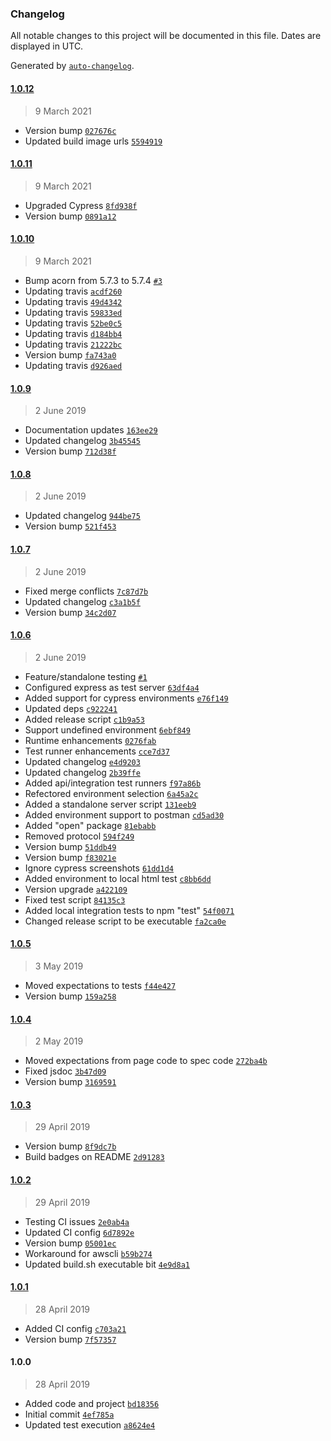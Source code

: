 ### Changelog

All notable changes to this project will be documented in this file. Dates are displayed in UTC.

Generated by [`auto-changelog`](https://github.com/CookPete/auto-changelog).

#### [1.0.12](https://github.com/jrgics/aws-s3-lambda-example/compare/1.0.11...1.0.12)

> 9 March 2021

- Version bump [`027676c`](https://github.com/jrgics/aws-s3-lambda-example/commit/027676c0ddc4176097d4ecf8f6dfcd4b51a4b387)
- Updated build image urls [`5594919`](https://github.com/jrgics/aws-s3-lambda-example/commit/559491954db928c80e7db50576680059a53ca19d)

#### [1.0.11](https://github.com/jrgics/aws-s3-lambda-example/compare/1.0.10...1.0.11)

> 9 March 2021

- Upgraded Cypress [`8fd938f`](https://github.com/jrgics/aws-s3-lambda-example/commit/8fd938fd1a68c72eabf5017e404e72a67b7f0f10)
- Version bump [`0891a12`](https://github.com/jrgics/aws-s3-lambda-example/commit/0891a123fad83fb838f14c56be0889754f7ad543)

#### [1.0.10](https://github.com/jrgics/aws-s3-lambda-example/compare/1.0.9...1.0.10)

> 9 March 2021

- Bump acorn from 5.7.3 to 5.7.4 [`#3`](https://github.com/jrgics/aws-s3-lambda-example/pull/3)
- Updating travis [`acdf260`](https://github.com/jrgics/aws-s3-lambda-example/commit/acdf2604b15967b5826d4ac7bc0f030a6c6acb05)
- Updating travis [`49d4342`](https://github.com/jrgics/aws-s3-lambda-example/commit/49d4342a0d808c4f35de825222c4330a23f9863d)
- Updating travis [`59833ed`](https://github.com/jrgics/aws-s3-lambda-example/commit/59833ed10c7f048715d02b1d635ffa717d7affb5)
- Updating travis [`52be0c5`](https://github.com/jrgics/aws-s3-lambda-example/commit/52be0c57c964560f2e4697ad6cd48ebb0199aca6)
- Updating travis [`d184bb4`](https://github.com/jrgics/aws-s3-lambda-example/commit/d184bb434a6ebd3d337bf4b6817899b7a72a5c59)
- Updating travis [`21222bc`](https://github.com/jrgics/aws-s3-lambda-example/commit/21222bc5ba48027a3572348f2dc374fda8156b15)
- Version bump [`fa743a0`](https://github.com/jrgics/aws-s3-lambda-example/commit/fa743a00e2e4f98807366943ff57d56a31f59b41)
- Updating travis [`d926aed`](https://github.com/jrgics/aws-s3-lambda-example/commit/d926aed12243bd22aa5d6d5d731b4861c1194788)

#### [1.0.9](https://github.com/jrgics/aws-s3-lambda-example/compare/1.0.8...1.0.9)

> 2 June 2019

- Documentation updates [`163ee29`](https://github.com/jrgics/aws-s3-lambda-example/commit/163ee291d045ffc8a407589a0a9dbf9c546f31fd)
- Updated changelog [`3b45545`](https://github.com/jrgics/aws-s3-lambda-example/commit/3b45545f0343c61a42450c8fbd927a68301c4bc5)
- Version bump [`712d38f`](https://github.com/jrgics/aws-s3-lambda-example/commit/712d38f2ea635c066111f50c47a3dc503814bc52)

#### [1.0.8](https://github.com/jrgics/aws-s3-lambda-example/compare/1.0.7...1.0.8)

> 2 June 2019

- Updated changelog [`944be75`](https://github.com/jrgics/aws-s3-lambda-example/commit/944be759c2dc8b27e49ec2e70ad8d9bd66085965)
- Version bump [`521f453`](https://github.com/jrgics/aws-s3-lambda-example/commit/521f453f4d5bc9f7c1b04cfdd99cd6f969da1c00)

#### [1.0.7](https://github.com/jrgics/aws-s3-lambda-example/compare/1.0.6...1.0.7)

> 2 June 2019

- Fixed merge conflicts [`7c87d7b`](https://github.com/jrgics/aws-s3-lambda-example/commit/7c87d7bed93d098f79a0c2903089d8e8e210dfed)
- Updated changelog [`c3a1b5f`](https://github.com/jrgics/aws-s3-lambda-example/commit/c3a1b5f1956fb11308363c824c71db56fb0280b5)
- Version bump [`34c2d07`](https://github.com/jrgics/aws-s3-lambda-example/commit/34c2d079fd76d574da3879728cd9a11e6884f6f7)

#### [1.0.6](https://github.com/jrgics/aws-s3-lambda-example/compare/1.0.5...1.0.6)

> 2 June 2019

- Feature/standalone testing [`#1`](https://github.com/jrgics/aws-s3-lambda-example/pull/1)
- Configured express as test server [`63df4a4`](https://github.com/jrgics/aws-s3-lambda-example/commit/63df4a485cdea87e22d404b2481b415dc66d3cf0)
- Added support for cypress environments [`e76f149`](https://github.com/jrgics/aws-s3-lambda-example/commit/e76f149135abf1ef78b6a11fd78e2854bb906881)
- Updated deps [`c922241`](https://github.com/jrgics/aws-s3-lambda-example/commit/c9222418a03125e22f9f102930ccdc0ff99613c7)
- Added release script [`c1b9a53`](https://github.com/jrgics/aws-s3-lambda-example/commit/c1b9a53286e79c3a866d4154cedeb88b51e05eb9)
- Support undefined environment [`6ebf849`](https://github.com/jrgics/aws-s3-lambda-example/commit/6ebf84927caf17afde482c40faa7c27e5a81b5ff)
- Runtime enhancements [`0276fab`](https://github.com/jrgics/aws-s3-lambda-example/commit/0276fab4260ed920c606ea5521d3128f869065dc)
- Test runner enhancements [`cce7d37`](https://github.com/jrgics/aws-s3-lambda-example/commit/cce7d37fb1bf862bdbdd875e6c0c4f0a62cae522)
- Updated changelog [`e4d9203`](https://github.com/jrgics/aws-s3-lambda-example/commit/e4d9203bd26015acbd801a6dc86d56183dfae042)
- Updated changelog [`2b39ffe`](https://github.com/jrgics/aws-s3-lambda-example/commit/2b39ffe7693d287e13e7b0540d857371905aa81d)
- Added api/integration test runners [`f97a86b`](https://github.com/jrgics/aws-s3-lambda-example/commit/f97a86b818c014ca71c3c46382455d83ca9a89eb)
- Refectored environment selection [`6a45a2c`](https://github.com/jrgics/aws-s3-lambda-example/commit/6a45a2c405aafac31597832806afc6c6205200dd)
- Added a standalone server script [`131eeb9`](https://github.com/jrgics/aws-s3-lambda-example/commit/131eeb9fd61dfdeb5f8b641520723e48f83e7d98)
- Added environment support to postman [`cd5ad30`](https://github.com/jrgics/aws-s3-lambda-example/commit/cd5ad30379cd2b9205df4d5ab735f6d23919471a)
- Added "open" package [`81ebabb`](https://github.com/jrgics/aws-s3-lambda-example/commit/81ebabb151c51adce44931afc6d025588b35845b)
- Removed protocol [`594f249`](https://github.com/jrgics/aws-s3-lambda-example/commit/594f249c11e6f4b844f221bbccc3736a082cd5e3)
- Version bump [`51ddb49`](https://github.com/jrgics/aws-s3-lambda-example/commit/51ddb49b0914540ef2054441bf4fdec965f27a5b)
- Version bump [`f83021e`](https://github.com/jrgics/aws-s3-lambda-example/commit/f83021ea689fbe2c8f7cf48b70583876905851df)
- Ignore cypress screenshots [`61dd1d4`](https://github.com/jrgics/aws-s3-lambda-example/commit/61dd1d47a882f8047c75f907f7a77e94b72ea9c4)
- Added environment to local html test [`c8bb6dd`](https://github.com/jrgics/aws-s3-lambda-example/commit/c8bb6dd24c7854ef83e7053b5f48cc99052c0a10)
- Version upgrade [`a422109`](https://github.com/jrgics/aws-s3-lambda-example/commit/a4221099fb1d47c59003d6b5c4ce3569e38d4079)
- Fixed test script [`84135c3`](https://github.com/jrgics/aws-s3-lambda-example/commit/84135c30ef863840c03b8a7eac8b96ae656eda58)
- Added local integration tests to npm "test" [`54f0071`](https://github.com/jrgics/aws-s3-lambda-example/commit/54f007124f00e9ac9e4a2f4414adb4483153df39)
- Changed release script to be executable [`fa2ca0e`](https://github.com/jrgics/aws-s3-lambda-example/commit/fa2ca0ed04ceba508886258182d473cc65205f63)

#### [1.0.5](https://github.com/jrgics/aws-s3-lambda-example/compare/1.0.4...1.0.5)

> 3 May 2019

- Moved expectations to tests [`f44e427`](https://github.com/jrgics/aws-s3-lambda-example/commit/f44e427c5284741babc5f76f38503b2fb629d28a)
- Version bump [`159a258`](https://github.com/jrgics/aws-s3-lambda-example/commit/159a258f5921dfa0239d9339ee0e832dd05f53f9)

#### [1.0.4](https://github.com/jrgics/aws-s3-lambda-example/compare/1.0.3...1.0.4)

> 2 May 2019

- Moved expectations from page code to spec code [`272ba4b`](https://github.com/jrgics/aws-s3-lambda-example/commit/272ba4b64df5c052a9ca174bf4f3bb054242d6cf)
- Fixed jsdoc [`3b47d09`](https://github.com/jrgics/aws-s3-lambda-example/commit/3b47d0914e8937db3c876e3af820eb9e15d7dc2f)
- Version bump [`3169591`](https://github.com/jrgics/aws-s3-lambda-example/commit/31695916a59fba9b7c4c3c9f51fc614cfe0f7ebf)

#### [1.0.3](https://github.com/jrgics/aws-s3-lambda-example/compare/1.0.2...1.0.3)

> 29 April 2019

- Version bump [`8f9dc7b`](https://github.com/jrgics/aws-s3-lambda-example/commit/8f9dc7bf41cd31a1ede56e967fc307bc1bbc8802)
- Build badges on README [`2d91283`](https://github.com/jrgics/aws-s3-lambda-example/commit/2d91283283c2effc57e58a65e6549ab038d2c507)

#### [1.0.2](https://github.com/jrgics/aws-s3-lambda-example/compare/1.0.1...1.0.2)

> 29 April 2019

- Testing CI issues [`2e0ab4a`](https://github.com/jrgics/aws-s3-lambda-example/commit/2e0ab4ae2d50afbf523a8125d24810495e6fa8f0)
- Updated CI config [`6d7892e`](https://github.com/jrgics/aws-s3-lambda-example/commit/6d7892ef4c5b0aadb92debd4770c55f8364a2c0f)
- Version bump [`05001ec`](https://github.com/jrgics/aws-s3-lambda-example/commit/05001ecfc61ac5ee947b8d3cb4dba1c9ac87300f)
- Workaround for awscli [`b59b274`](https://github.com/jrgics/aws-s3-lambda-example/commit/b59b2746697d115e1142c0f1a965ac16002d78a2)
- Updated build.sh executable bit [`4e9d8a1`](https://github.com/jrgics/aws-s3-lambda-example/commit/4e9d8a1669fa51ff6084d303f48da0485b83cf9a)

#### [1.0.1](https://github.com/jrgics/aws-s3-lambda-example/compare/1.0.0...1.0.1)

> 28 April 2019

- Added CI config [`c703a21`](https://github.com/jrgics/aws-s3-lambda-example/commit/c703a21bbc55892e7abf958e2260ac1e6894ad29)
- Version bump [`7f57357`](https://github.com/jrgics/aws-s3-lambda-example/commit/7f573579984c3415301bfb7fc7ac3d1f30b03a03)

#### 1.0.0

> 28 April 2019

- Added code and project [`bd18356`](https://github.com/jrgics/aws-s3-lambda-example/commit/bd18356ea723137a12b7fe1d8b6968faf021697f)
- Initial commit [`4ef785a`](https://github.com/jrgics/aws-s3-lambda-example/commit/4ef785a2246e5fe3b9d3c6fa6e068a261caeb0d9)
- Updated test execution [`a8624e4`](https://github.com/jrgics/aws-s3-lambda-example/commit/a8624e44a189bd112f2083cf9ffc4723fa11de20)

